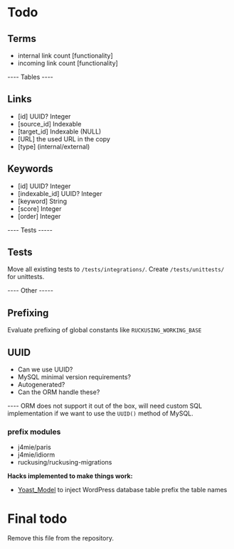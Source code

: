 # Todo

## Terms
- internal link count [functionality]
- incoming link count [functionality]

---- Tables ----

## Links
- [id] UUID? Integer
- [source_id] Indexable
- [target_id] Indexable (NULL)
- [URL] the used URL in the copy
- [type] (internal/external)

## Keywords
- [id] UUID? Integer
- [indexable_id] UUID? Integer
- [keyword] String
- [score] Integer
- [order] Integer

---- Tests -----

## Tests
Move all existing tests to `/tests/integrations/`.
Create `/tests/unittests/` for unittests.

---- Other -----

## Prefixing

Evaluate prefixing of global constants like `RUCKUSING_WORKING_BASE`

## UUID
- Can we use UUID?
- MySQL minimal version requirements?
- Autogenerated?
- Can the ORM handle these?

---- ORM does not support it out of the box, will need custom SQL implementation if we want to use the `UUID()` method of MySQL.

### prefix modules
* j4mie/paris
* j4mie/idiorm
* ruckusing/ruckusing-migrations

**Hacks implemented to make things work:**
- [Yoast_Model](https://github.com/Yoast/wordpress-seo/blob/yoast-meta/src/Yoast_Model.php#L7) to inject WordPress database table prefix the table names


# Final todo
Remove this file from the repository.
